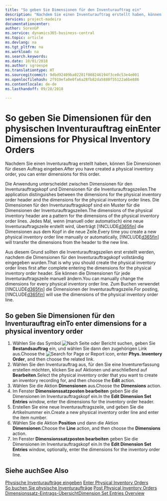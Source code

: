 ```yaml
---
title: "So geben Sie Dimensionen für den Inventurauftrag ein"
description: "Nachdem Sie einen Inventurauftrag erstellt haben, können Sie Dimensionen für diesen Auftrag eingeben."
services: project-madeira
documentationcenter: 
author: SorenGP
ms.service: dynamics365-business-central
ms.topic: article
ms.devlang: na
ms.tgt_pltfrm: na
ms.workload: na
ms.search.keywords: 
ms.date: 10/01/2018
ms.author: sgroespe
ms.translationtype: HT
ms.sourcegitcommit: 9dbd92409ba02281f008246194f3ce0c53e4e001
ms.openlocfilehash: 2f919efa0e0fa6a28fb82da5880f55122a6be886
ms.contentlocale: de-de
ms.lasthandoff: 09/28/2018

---
```

# <a name="enter-dimensions-for-physical-inventory-orders"></a><span data-ttu-id="f3e45-103">So geben Sie Dimensionen für den physischen Inventurauftrag ein</span><span class="sxs-lookup"><span data-stu-id="f3e45-103">Enter Dimensions for Physical Inventory Orders</span></span>
<span data-ttu-id="f3e45-104">Nachdem Sie einen Inventurauftrag erstellt haben, können Sie Dimensionen für diesen Auftrag eingeben.</span><span class="sxs-lookup"><span data-stu-id="f3e45-104">After you have created a physical inventory order, you can enter dimensions for this order.</span></span>  

<span data-ttu-id="f3e45-105">Die Anwendung unterscheidet zwischen Dimensionen für den Inventurauftragskopf und Dimensionen für die Inventurauftragszeilen.</span><span class="sxs-lookup"><span data-stu-id="f3e45-105">The application distinguishes between the dimensions for the physical inventory order header and the dimensions for the physical inventory order lines.</span></span> <span data-ttu-id="f3e45-106">Die Dimensionen für den Inventurauftragskopf sind ein Muster für die Dimensionen der Inventurauftragszeilen.</span><span class="sxs-lookup"><span data-stu-id="f3e45-106">The dimensions of the physical inventory header are a pattern for the dimensions of the physical inventory order lines.</span></span> <span data-ttu-id="f3e45-107">Jedes Mal, wenn (manuell oder automatisch) eine neue Inventurauftragszeile erstellt wird, überträgt [!INCLUDE[d365fin](../../includes/d365fin_md.md)] die Dimensionen aus dem Kopf in die neue Zeile.</span><span class="sxs-lookup"><span data-stu-id="f3e45-107">Every time you create a new physical inventory order line manually or automatically, [!INCLUDE[d365fin](../../includes/d365fin_md.md)] will transfer the dimensions from the header to the new line.</span></span>  

<span data-ttu-id="f3e45-108">Aus diesem Grund sollten die Inventurauftragszeilen erst erstellt werden, nachdem die Dimensionen für den Inventurauftragskopf vollständig eingegeben wurden.</span><span class="sxs-lookup"><span data-stu-id="f3e45-108">That is why you should create the physical inventory order lines first after complete entering the dimensions for the physical inventory order header.</span></span> <span data-ttu-id="f3e45-109">Sie können die Dimensionen für jede Inventurauftragszeile manuell ändern.</span><span class="sxs-lookup"><span data-stu-id="f3e45-109">You can manually change the dimensions for every physical inventory order line.</span></span> <span data-ttu-id="f3e45-110">Zum Buchen verwendet [!INCLUDE[d365fin](../../includes/d365fin_md.md)] die Dimensionen der Inventurauftragszeile.</span><span class="sxs-lookup"><span data-stu-id="f3e45-110">For posting, [!INCLUDE[d365fin](../../includes/d365fin_md.md)] will use the dimensions of the physical inventory order line.</span></span>  

## <a name="to-enter-dimensions-for-a-physical-inventory-order"></a><span data-ttu-id="f3e45-111">So geben Sie Dimensionen für den Inventurauftrag ein</span><span class="sxs-lookup"><span data-stu-id="f3e45-111">To enter dimensions for a physical inventory order</span></span>  

1.  <span data-ttu-id="f3e45-112">Wählen Sie das Symbol ![Nach Seite oder Bericht suchen](../../media/ui-search/search_small.png "Symbol „Nach Seite oder Bericht suchen”"), geben Sie **Bestandsauftrag** ein, und wählen Sie dann den zugehörigen Link aus.</span><span class="sxs-lookup"><span data-stu-id="f3e45-112">Choose the ![Search for Page or Report](../../media/ui-search/search_small.png "Search for Page or Report icon") icon, enter **Phys. Inventory Order**, and then choose the related link.</span></span>  
2.  <span data-ttu-id="f3e45-113">Wählen Sie den Inventurauftrag aus, für den Sie eine Inventurerfassung erstellen möchten, klicken Sie auf Aktionen und anschließend auf **Bearbeiten**.</span><span class="sxs-lookup"><span data-stu-id="f3e45-113">Select the physical inventory order that you want to create an inventory recording for, and then choose the **Edit** action.</span></span>  
3.  <span data-ttu-id="f3e45-114">Wählen Sie die Aktion **Dimensionen** aus.</span><span class="sxs-lookup"><span data-stu-id="f3e45-114">Choose the **Dimensions** action.</span></span>  
4.  <span data-ttu-id="f3e45-115">Im Fenster **Dimensionssatzposten bearbeiten** geben Sie die Dimensionen im Inventurauftragskopf ein.</span><span class="sxs-lookup"><span data-stu-id="f3e45-115">In the **Edit Dimension Set Entries** window, enter the dimensions for the inventory order header.</span></span>  
5.  <span data-ttu-id="f3e45-116">Erstellen Sie eine neue Inventurauftragszeile, und geben Sie die Artikelnummer ein.</span><span class="sxs-lookup"><span data-stu-id="f3e45-116">Create a new physical inventory order line and enter the item number.</span></span>  
6.  <span data-ttu-id="f3e45-117">Wählen Sie die Aktion **Position** und dann die Aktion **Dimensionen**.</span><span class="sxs-lookup"><span data-stu-id="f3e45-117">Choose the **Line** action, and then choose the **Dimensions** action.</span></span>  
7.  <span data-ttu-id="f3e45-118">Im Fenster **Dimensionssatzposten bearbeiten** geben Sie die Dimensionen im Inventurauftragskopf ein.</span><span class="sxs-lookup"><span data-stu-id="f3e45-118">In the **Edit Dimension Set Entries** window, optionally, enter the dimensions for the inventory order line.</span></span>  

## <a name="see-also"></a><span data-ttu-id="f3e45-119">Siehe auch</span><span class="sxs-lookup"><span data-stu-id="f3e45-119">See Also</span></span>  
 <span data-ttu-id="f3e45-120">[Physische Inventuraufträge eingeben](how-to-enter-physical-inventory-orders.md) </span><span class="sxs-lookup"><span data-stu-id="f3e45-120">[Enter Physical Inventory Orders](how-to-enter-physical-inventory-orders.md) </span></span>  
 <span data-ttu-id="f3e45-121">[So buchen Sie physische Inventuraufträge](how-to-post-physical-inventory-orders.md) </span><span class="sxs-lookup"><span data-stu-id="f3e45-121">[Post Physical Inventory Orders](how-to-post-physical-inventory-orders.md) </span></span>  
 [<span data-ttu-id="f3e45-122">Dimensionssatz-Eintrags-Übersicht</span><span class="sxs-lookup"><span data-stu-id="f3e45-122">Dimension Set Entries Overview</span></span>](../../design-details-dimension-set-entries-overview.md)

